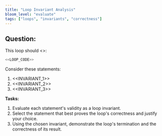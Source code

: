 ```yaml
---
title: "Loop Invariant Analysis"
bloom_level: "evaluate"
tags: ["loops", "invariants", "correctness"]
---
```


## Question:

This loop should <<PURPOSE>>:

```csharp
<<LOOP_CODE>>
```

Consider these statements:

1. <<INVARIANT_1>>
2. <<INVARIANT_2>>
3. <<INVARIANT_3>>

**Tasks:**

1. Evaluate each statement's validity as a loop invariant.
2. Select the statement that best proves the loop's correctness and justify your choice.
3. Using the chosen invariant, demonstrate the loop's termination and the correctness of its result. 